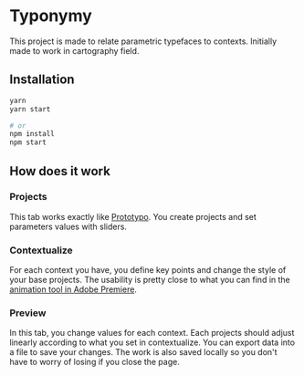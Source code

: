 # Typonymy

This project is made to relate parametric typefaces to contexts. Initially made to work in cartography field.

## Installation

```bash
yarn
yarn start

# or
npm install
npm start
```

## How does it work

### Projects

This tab works exactly like [Prototypo](https://prototypo.io). You create projects and set parameters values with sliders.

### Contextualize

For each context you have, you define key points and change the style of your base projects. The usability is pretty close to what you can find in the [animation tool in Adobe Premiere](https://helpx.adobe.com/premiere-pro/using/adding-navigating-setting-keyframes.html).

### Preview

In this tab, you change values for each context. Each projects should adjust linearly according to what you set in contextualize.
You can export data into a file to save your changes. The work is also saved locally so you don't have to worry of losing if you close the page.